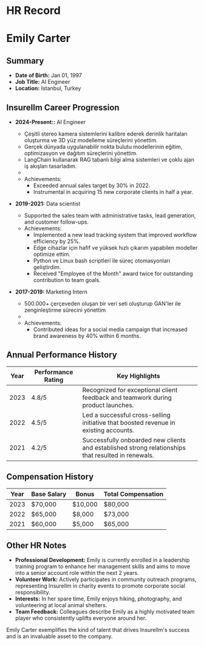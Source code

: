 # HR Record

# Emily Carter

## Summary
- **Date of Birth:** Jan 01, 1997  
- **Job Title:** AI Engineer
- **Location:** Istanbul, Turkey  

## Insurellm Career Progression
- **2024-Present::** AI Engineer  
  - Çeşitli stereo kamera sistemlerini kalibre ederek derinlik haritaları oluşturma ve 3D yüz modelleme süreçlerini yönettim.
  - Gerçek dünyada uygulanabilir nokta bulutu modellerinin eğitim, optimizasyon ve dağıtım süreçlerini yönettim.
  - LangChain kullanarak RAG tabanlı bilgi alma sistemleri ve çoklu ajan iş akışları tasarladım.
  - 
  - Achievements: 
    - Exceeded annual sales target by 30% in 2022.
    - Instrumental in acquiring 15 new corporate clients in half a year.
  
- **2019-2021:** Data scientist 
  - Supported the sales team with administrative tasks, lead generation, and customer follow-ups.
  - Achievements:
    - Implemented a new lead tracking system that improved workflow efficiency by 25%.
    - Edge cihazlar için hafif ve yüksek hızlı çıkarım yapabilen modeller optimize ettim.
    - Python ve Linux bash scriptleri ile süreç otomasyonları geliştirdim.
    - Received "Employee of the Month" award twice for outstanding contribution to team goals.  

- **2017-2019:** Marketing Intern  
  - 500.000+ çerçeveden oluşan bir veri seti oluşturup GAN'ler ile zenginleştirme sürecini yönettim
  - 
  - Achievements:  
    - Contributed ideas for a social media campaign that increased brand awareness by 40% within 6 months.  

## Annual Performance History
| Year | Performance Rating | Key Highlights |
|------|--------------------|----------------|
| 2023 | 4.8/5              | Recognized for exceptional client feedback and teamwork during product launches. |
| 2022 | 4.5/5              | Led a successful cross-selling initiative that boosted revenue in existing accounts. |
| 2021 | 4.2/5              | Successfully onboarded new clients and established strong relationships that resulted in renewals. |

## Compensation History
| Year | Base Salary | Bonus         | Total Compensation |
|------|-------------|---------------|--------------------|
| 2023 | $70,000     | $10,000       | $80,000            |
| 2022 | $65,000     | $8,000        | $73,000            |
| 2021 | $60,000     | $5,000        | $65,000            |

## Other HR Notes
- **Professional Development:** Emily is currently enrolled in a leadership training program to enhance her management skills and aims to move into a senior account role within the next 2 years.  
- **Volunteer Work:** Actively participates in community outreach programs, representing Insurellm in charity events to promote corporate social responsibility.  
- **Interests:** In her spare time, Emily enjoys hiking, photography, and volunteering at local animal shelters.  
- **Team Feedback:** Colleagues describe Emily as a highly motivated team player who consistently uplifts everyone around her.  

Emily Carter exemplifies the kind of talent that drives Insurellm's success and is an invaluable asset to the company.